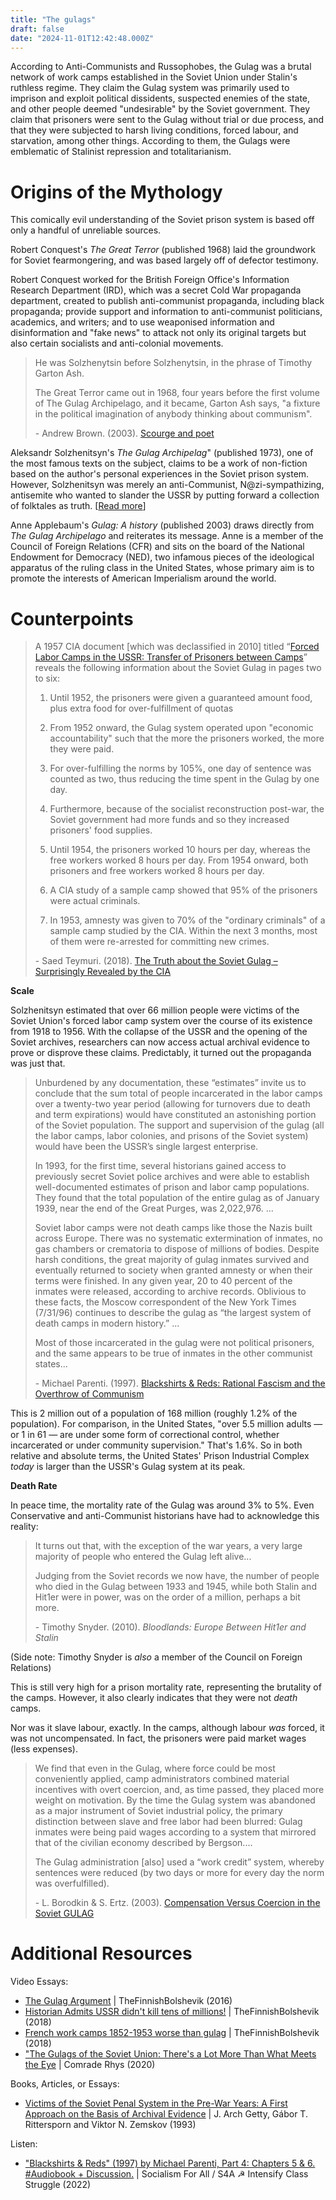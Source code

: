 ```yaml
---
title: "The gulags"
draft: false
date: "2024-11-01T12:42:48.000Z"
---
```


According to Anti-Communists and Russophobes, the Gulag was a brutal network of work camps established in the Soviet Union under Stalin's ruthless regime. They claim the Gulag system was primarily used to imprison and exploit political dissidents, suspected enemies of the state, and other people deemed "undesirable" by the Soviet government. They claim that prisoners were sent to the Gulag without trial or due process, and that they were subjected to harsh living conditions, forced labour, and starvation, among other things. According to them, the Gulags were emblematic of Stalinist repression and totalitarianism.

# Origins of the Mythology

This comically evil understanding of the Soviet prison system is based off only a handful of unreliable sources.

Robert Conquest's *The Great Terror* (published 1968) laid the groundwork for Soviet fearmongering, and was based largely off of defector testimony.

Robert Conquest worked for the British Foreign Office's Information Research Department (IRD), which was a secret Cold War propaganda department, created to publish anti-communist propaganda, including black propaganda; provide support and information to anti-communist politicians, academics, and writers; and to use weaponised information and disinformation and "fake news" to attack not only its original targets but also certain socialists and anti-colonial movements.

>He was Solzhenytsin before Solzhenytsin, in the phrase of Timothy Garton Ash.
>
>The Great Terror came out in 1968, four years before the first volume of The Gulag Archipelago, and it became, Garton Ash says, "a fixture in the political imagination of anybody thinking about communism".
>
>\- Andrew Brown. (2003). [Scourge and poet](https://www.theguardian.com/books/2003/feb/15/featuresreviews.guardianreview23)

Aleksandr Solzhenitsyn's *The Gulag Archipelag*" (published 1973), one of the most famous texts on the subject, claims to be a work of non-fiction based on the author's personal experiences in the Soviet prison system. However, Solzhenitsyn was merely an anti-Communist, N@zi-sympathizing, antisemite who wanted to slander the USSR by putting forward a collection of folktales as truth. \[[Read more](/r/TheDeprogram/wiki/index/dunking/aleksandr-solzhenitsyn/)\]

Anne Applebaum's *Gulag: A history* (published 2003) draws directly from *The Gulag Archipelago* and reiterates its message. Anne is a member of the Council of Foreign Relations (CFR) and sits on the board of the National Endowment for Democracy (NED), two infamous pieces of the ideological apparatus of the ruling class in the United States, whose primary aim is to promote the interests of American Imperialism around the world.

# Counterpoints

>A 1957 CIA document [which was declassified in 2010] titled “[Forced Labor Camps in the USSR: Transfer of Prisoners between Camps](http://web.archive.org/web/20230328014642/https://www.cia.gov/readingroom/docs/CIA-RDP80T00246A032000400001-1.pdf)” reveals the following information about the Soviet Gulag in pages two to six:
>
>1. Until 1952, the prisoners were given a guaranteed amount food, plus extra food for over-fulfillment of quotas
>
>2. From 1952 onward, the Gulag system operated upon "economic accountability" such that the more the prisoners worked, the more they were paid.
>
>3. For over-fulfilling the norms by 105%, one day of sentence was counted as two, thus reducing the time spent in the Gulag by one day.
>
>4. Furthermore, because of the socialist reconstruction post-war, the Soviet government had more funds and so they increased prisoners' food supplies.
>
>5. Until 1954, the prisoners worked 10 hours per day, whereas the free workers worked 8 hours per day. From 1954 onward, both prisoners and free workers worked 8 hours per day.
>
>6. A CIA study of a sample camp showed that 95% of the prisoners were actual criminals.
>
>7. In 1953, amnesty was given to 70% of the "ordinary criminals" of a sample camp studied by the CIA. Within the next 3 months, most of them were re-arrested for committing new crimes.
>
>\- Saed Teymuri. (2018). [The Truth about the Soviet Gulag – Surprisingly Revealed by the CIA](https://www.greanvillepost.com/2018/10/09/the-truth-about-the-soviet-gulag-surprisingly-revealed-by-the-cia/)

**Scale**

Solzhenitsyn estimated that over 66 million people were victims of the Soviet Union's forced labor camp system over the course of its existence from 1918 to 1956. With the collapse of the USSR and the opening of the Soviet archives, researchers can now access actual archival evidence to prove or disprove these claims. Predictably, it turned out the propaganda was just that.

>Unburdened by any documentation, these “estimates” invite us to conclude that the sum total of people incarcerated in the labor camps over a twenty-two year period (allowing for turnovers due to death and term expirations) would have constituted an astonishing portion of the Soviet population. The support and supervision of the gulag (all the labor camps, labor colonies, and prisons of the Soviet system) would have been the USSR’s single largest enterprise.
>
>In 1993, for the first time, several historians gained access to previously secret Soviet police archives and were able to establish well-documented estimates of prison and labor camp populations. They found that the total population of the entire gulag as of January 1939, near the end of the Great Purges, was 2,022,976. ...
>
>Soviet labor camps were not death camps like those the Nazis built across Europe. There was no systematic extermination of inmates, no gas chambers or crematoria to dispose of millions of bodies. Despite harsh conditions, the great majority of gulag inmates survived and eventually returned to society when granted amnesty or when their terms were finished. In any given year, 20 to 40 percent of the inmates were released, according to archive records. Oblivious to these facts, the Moscow correspondent of the New York Times (7/31/96) continues to describe the gulag as “the largest system of death camps in modern history.” ...
>
>Most of those incarcerated in the gulag were not political prisoners, and the same appears to be true of inmates in the other communist states...
>
>\- Michael Parenti. (1997). [Blackshirts & Reds: Rational Fascism and the Overthrow of Communism](https://archive.org/details/michael-parenti-blackshirts-and-reds)

This is 2 million out of a population of 168 million (roughly 1.2% of the population). For comparison, in the United States, "over 5.5 million adults — or 1 in 61 — are under some form of correctional control, whether incarcerated or under community supervision." That's 1.6%. So in both relative and absolute terms, the United States' Prison Industrial Complex *today* is larger than the USSR's Gulag system at its peak.

**Death Rate**

In peace time, the mortality rate of the Gulag was around 3% to 5%. Even Conservative and anti-Communist historians have had to acknowledge this reality:

>It turns out that, with the exception of the war years, a very large majority of people who entered the Gulag left alive...
>
>Judging from the Soviet records we now have, the number of people who died in the Gulag between 1933 and 1945, while both Stalin and Hit1er were in power, was on the order of a million, perhaps a bit more.
>
>\- Timothy Snyder. (2010). *Bloodlands: Europe Between Hit1er and Stalin*

(Side note: Timothy Snyder is *also* a member of the Council on Foreign Relations)

This is still very high for a prison mortality rate, representing the brutality of the camps. However, it also clearly indicates that they were not *death* camps.

Nor was it slave labour, exactly. In the camps, although labour *was* forced, it was not uncompensated. In fact, the prisoners were paid market wages (less expenses).

>We find that even in the Gulag, where force could be most conveniently applied, camp administrators combined material incentives with overt coercion, and, as time passed, they placed more weight on motivation. By the time the Gulag system was abandoned as a major instrument of Soviet industrial policy, the primary distinction between slave and free labor had been blurred: Gulag inmates were being paid wages according to a system that mirrored that of the civilian economy described by Bergson....
>
>The Gulag administration [also] used a “work credit” system, whereby sentences were reduced (by two days or more for every day the norm was overfulfilled).
>
>\- L. Borodkin & S. Ertz. (2003). [Compensation Versus Coercion in the Soviet GULAG](https://warwick.ac.uk/fac/soc/economics/staff/mharrison/archive/noticeboard/bergson/borodkin-ertz.pdf)

# Additional Resources

Video Essays:

* [The Gulag Argument](https://youtu.be/BexkpaK_j5Q) | TheFinnishBolshevik (2016)
* [Historian Admits USSR didn't kill tens of millions!](https://youtu.be/HMOdDQQVZ6U) | TheFinnishBolshevik (2018)
* [French work camps 1852-1953 worse than gulag](https://youtu.be/vkXyXNpdKdA) | TheFinnishBolshevik (2018)
* ["The Gulags of the Soviet Union: There's a Lot More Than What Meets the Eye](https://youtu.be/E1qz9_TjeY4) | Comrade Rhys (2020)

Books, Articles, or Essays:

* [Victims of the Soviet Penal System in the Pre-War Years: A First Approach on the Basis of Archival Evidence](https://www.jstor.org/stable/2166597) | J. Arch Getty, Gábor T. Rittersporn and Viktor N. Zemskov (1993)

Listen:

* ["Blackshirts & Reds" (1997) by Michael Parenti, Part 4: Chapters 5 & 6. #Audiobook + Discussion.](https://youtu.be/N7AD4OrH568?t=15) | Socialism For All / S4A ☭ Intensify Class Struggle (2022)